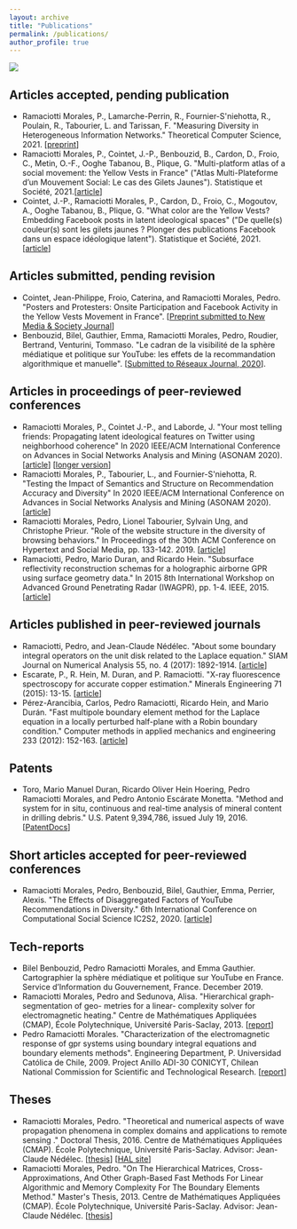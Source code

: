 ```yaml
---
layout: archive
title: "Publications"
permalink: /publications/
author_profile: true
---
```


<img src="{{site.baseurl}}/images/backgrounds/background1.jpeg">

## Articles accepted, pending publication

  * Ramaciotti Morales, P., Lamarche-Perrin, R., Fournier-S'niehotta, R., Poulain, R., Tabourier, L. and Tarissan, F. "Measuring Diversity in Heterogeneous Information Networks." Theoretical Computer Science, 2021. 
  [<a href="{{site.baseurl}}/files/publications/2020_tcs.pdf">preprint</a>]
  * Ramaciotti Morales, P., Cointet, J.-P., Benbouzid, B., Cardon, D., Froio, C., Metin, O.-F., Ooghe Tabanou, B., Plique, G. "Multi-platform atlas of a social movement: the Yellow Vests in France" ("Atlas Multi-Plateforme d’un Mouvement Social: Le cas des Gilets Jaunes"). Statistique et Société, 2021.[<a href="{{site.baseurl}}/files/publications/2021_CR__Atlas_Multi_Plateforme_d_un_Mouvement_Social__Le_cas_des_Gilets_Jaunes.pdf">article</a>]
  * Cointet, J.-P., Ramaciotti Morales, P., Cardon, D., Froio, C., Mogoutov, A.,  Ooghe Tabanou, B., Plique, G. "What color are the Yellow Vests? Embedding Facebook posts in latent ideological spaces" ("De quelle(s) couleur(s) sont les gilets jaunes ? Plonger des publications Facebook dans un espace idéologique latent"). Statistique et Société, 2021.[<a href="{{site.baseurl}}/files/publications/2021_CR__De_quelle_s__couleur_s__sont_les_gilets_jaunes___Plonger_des_publications_Facebook_dans_un_espace_id_ologique_latent.pdf">article</a>]

## Articles submitted, pending revision

  * Cointet, Jean-Philippe, Froio, Caterina, and Ramaciotti Morales, Pedro. "Posters and Protesters: Onsite Participation and Facebook Activity in the Yellow Vests Movement in France". [<a href="{{site.baseurl}}/files/publications/2020_YellowVestsNM&S.pdf">Preprint submitted to New Media & Society Journal</a>]
  * Benbouzid, Bilel, Gauthier, Emma, Ramaciotti Morales, Pedro, Roudier, Bertrand, Venturini, Tommaso. "Le cadran de la visibilité de la sphère médiatique et politique sur YouTube: les effets de la recommandation algorithmique et manuelle". [<a href="{{site.baseurl}}/files/publications/2020_cadrandevisibiliteYouTube_reseau.pdf">Submitted to Réseaux Journal, 2020</a>].

## Articles in proceedings of peer-reviewed conferences

  * Ramaciotti Morales, P., Cointet J.-P., and Laborde, J. "Your most telling friends: Propagating latent ideological features on Twitter using neighborhood coherence" In 2020 IEEE/ACM International Conference on Advances in Social Networks Analysis and Mining (ASONAM 2020). [<a href="{{site.baseurl}}/files/publications/2020_ASONAM_SHORT_CRsubmitted.pdf">article</a>] [<a href="{{site.baseurl}}/files/publications/2020_asonam_twitter_long.pdf">longer version</a>]
  * Ramaciotti Morales, P., Tabourier, L., and Fournier-S'niehotta, R. "Testing the Impact of Semantics and Structure on Recommendation Accuracy and Diversity" In 2020 IEEE/ACM International Conference on Advances in Social Networks Analysis and Mining (ASONAM 2020). [<a href="{{site.baseurl}}/files/publications/2020_RSDiv_ASONAM_CRsubmitted.pdf">article</a>]
  * Ramaciotti Morales, Pedro, Lionel Tabourier, Sylvain Ung, and Christophe Prieur. "Role of the website structure in the diversity of browsing behaviors." In Proceedings of the 30th ACM Conference on Hypertext and Social Media, pp. 133-142. 2019. [<a href="{{site.baseurl}}/files/publications/2019_role_of_diversity_hypertext.pdf">article</a>]
  * Ramaciotti, Pedro, Mario Duran, and Ricardo Hein. "Subsurface reflectivity reconstruction schemas for a holographic airborne GPR using surface geometry data." In 2015 8th International Workshop on Advanced Ground Penetrating Radar (IWAGPR), pp. 1-4. IEEE, 2015.[<a href="{{site.baseurl}}/files/publications/2015_reflectivity_reconstruction_schemas.pdf">article</a>]

## Articles published in peer-reviewed journals

  * Ramaciotti, Pedro, and Jean-Claude Nédélec. "About some boundary integral operators on the unit disk related to the Laplace equation." SIAM Journal on Numerical Analysis 55, no. 4 (2017): 1892-1914. [<a href="{{site.baseurl}}/files/publications/2017_about_some_integral_operators.pdf">article</a>]
  * Escarate, P., R. Hein, M. Duran, and P. Ramaciotti. "X-ray fluorescence spectroscopy for accurate copper estimation." Minerals Engineering 71 (2015): 13-15. [<a href="{{site.baseurl}}/files/publications/2015_x_ray_espectroscopy.pdf">article</a>]
  * Pérez-Arancibia, Carlos, Pedro Ramaciotti, Ricardo Hein, and Mario Durán. "Fast multipole boundary element method for the Laplace equation in a locally perturbed half-plane with a Robin boundary condition." Computer methods in applied mechanics and engineering 233 (2012): 152-163. [<a href="{{site.baseurl}}/files/publications/2012_fast_multipole_methods_Laplace_robin.pdf">article</a>]

## Patents

  * Toro, Mario Manuel Duran, Ricardo Oliver Hein Hoering, Pedro Ramaciotti Morales, and Pedro Antonio Escárate Monetta. "Method and system for in situ, continuous and real-time analysis of mineral content in drilling debris." U.S. Patent 9,394,786, issued July 19, 2016.  [<a href="{{site.baseurl}}/files/publications/2016_patent_US9394786.pdf">PatentDocs</a>]

## Short articles accepted for peer-reviewed conferences

  * Ramaciotti Morales, Pedro, Benbouzid, Bilel, Gauthier, Emma, Perrier, Alexis. "The Effects of Disaggregated Factors of YouTube Recommendations in Diversity." 6th International Conference on Computational Social Science IC2S2, 2020. [<a href="{{site.baseurl}}/files/publications/2020_ic2s2_youtube.pdf">article</a>]

## Tech-reports 
 
  * Bilel Benbouzid, Pedro Ramaciotti Morales, and Emma Gauthier. Cartographier la sphère médiatique et politique sur YouTube en France. Service d’Information du Gouvernement, France. December 2019.
  * Ramaciotti Morales, Pedro and Sedunova, Alisa. "Hierarchical graph-segmentation of geo- metries for a linear-
complexity solver for electromagnetic heating." Centre de Mathématiques Appliquées (CMAP), École Polytechnique, Université Paris-Saclay, 2013. [<a href="{{site.baseurl}}/files/techreports/2013_linear_EM_heating.pdf">report</a>]
  * Pedro Ramaciotti Morales. "Characterization of the electromagnetic response of gpr systems using boundary integral equations and boundary elements methods". Engineering Department, P. Universidad Católica de Chile, 2009. Project Anillo ADI-30 CONICYT, Chilean National Commission for Scientific and Technological Research. [<a href="{{site.baseurl}}/files/techreports/2009_GPR_mines.pdf">report</a>]


## Theses

  * Ramaciotti Morales, Pedro. "Theoretical and numerical aspects of wave propagation phenomena in complex domains and applications to remote sensing ." Doctoral Thesis, 2016. Centre de Mathématiques Appliquées (CMAP). École Polytechnique, Université Paris-Saclay. Advisor: Jean-Claude Nédélec. [<a href="{{site.baseurl}}/files/theses/2016_TheseCMAP_161217_Ramaciotti_CinesCorrigee.pdf">thesis</a>] [<a href="https://pastel.archives-ouvertes.fr/tel-01494464/">HAL site</a>]
  * Ramaciotti Morales, Pedro. "On The Hierarchical Matrices, Cross-Approximations, And Other Graph-Based Fast Methods
For Linear Algorithmic and Memory Complexity For The Boundary Elements Method." Master's Thesis, 2013. Centre de Mathématiques Appliquées (CMAP). École Polytechnique, Université Paris-Saclay. Advisor: Jean-Claude Nédélec. [<a href="{{site.baseurl}}/files/theses/MemoireM2_Ramaciotti.pdf">thesis</a>] 

<!--
{% if author.googlescholar %}
You can also find my articles on <u><a href="{{author.googlescholar}}">my Google Scholar profile</a>.</u>
{% endif %}

{% include base_path %}

{% for post in site.publications reversed %}
  {% include archive-single.html %}
{% endfor %}
-->
